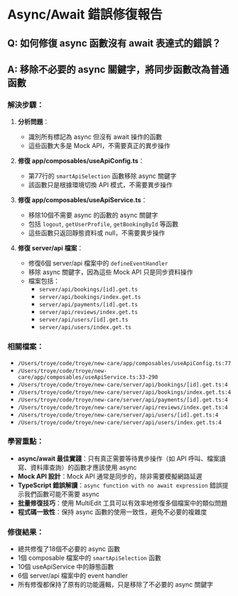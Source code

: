 # Async/Await 錯誤修復報告

## Q: 如何修復 async 函數沒有 await 表達式的錯誤？

## A: 移除不必要的 async 關鍵字，將同步函數改為普通函數

### 解決步驟：

1. **分析問題**：
   - 識別所有標記為 async 但沒有 await 操作的函數
   - 這些函數大多是 Mock API，不需要真正的異步操作

2. **修復 app/composables/useApiConfig.ts**：
   - 第77行的 `smartApiSelection` 函數移除 async 關鍵字
   - 該函數只是根據環境切換 API 模式，不需要異步操作

3. **修復 app/composables/useApiService.ts**：
   - 移除10個不需要 async 的函數的 async 關鍵字
   - 包括 `logout`, `getUserProfile`, `getBookingById` 等函數
   - 這些函數只返回靜態資料或 null，不需要異步操作

4. **修復 server/api 檔案**：
   - 修復6個 server/api 檔案中的 `defineEventHandler`
   - 移除 async 關鍵字，因為這些 Mock API 只是同步資料操作
   - 檔案包括：
     - `server/api/bookings/[id].get.ts`
     - `server/api/bookings/index.get.ts`
     - `server/api/payments/[id].get.ts`
     - `server/api/reviews/index.get.ts`
     - `server/api/users/[id].get.ts`
     - `server/api/users/index.get.ts`

### 相關檔案：

- `/Users/troye/code/troye/new-care/app/composables/useApiConfig.ts:77`
- `/Users/troye/code/troye/new-care/app/composables/useApiService.ts:33-290`
- `/Users/troye/code/troye/new-care/server/api/bookings/[id].get.ts:4`
- `/Users/troye/code/troye/new-care/server/api/bookings/index.get.ts:4`
- `/Users/troye/code/troye/new-care/server/api/payments/[id].get.ts:4`
- `/Users/troye/code/troye/new-care/server/api/reviews/index.get.ts:4`
- `/Users/troye/code/troye/new-care/server/api/users/[id].get.ts:4`
- `/Users/troye/code/troye/new-care/server/api/users/index.get.ts:4`

### 學習重點：

- **async/await 最佳實踐**：只有真正需要等待異步操作（如 API 呼叫、檔案讀寫、資料庫查詢）的函數才應該使用 async
- **Mock API 設計**：Mock API 通常是同步的，除非需要模擬網路延遲
- **TypeScript 錯誤解讀**：`async function with no await expression` 錯誤提示我們函數可能不需要 async
- **批量修復技巧**：使用 MultiEdit 工具可以有效率地修復多個檔案中的類似問題
- **程式碼一致性**：保持 async 函數的使用一致性，避免不必要的複雜度

### 修復結果：

- 總共修復了18個不必要的 async 函數
- 1個 composable 檔案中的 `smartApiSelection` 函數
- 10個 useApiService 中的靜態函數
- 6個 server/api 檔案中的 event handler
- 所有修復都保持了原有的功能邏輯，只是移除了不必要的 async 關鍵字
